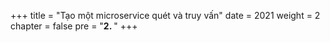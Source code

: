 +++
title = "Tạo một microservice quét và truy vấn"
date = 2021
weight = 2
chapter = false
pre = "<b>2. </b>"
+++



